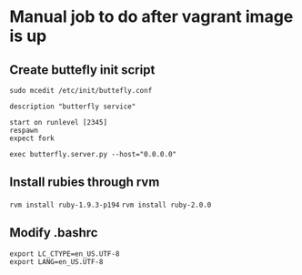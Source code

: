 # Manual job to do after vagrant image is up

## Create buttefly init script

`sudo mcedit /etc/init/buttefly.conf`

    description "butterfly service"

    start on runlevel [2345]
    respawn
    expect fork

    exec butterfly.server.py --host="0.0.0.0"

## Install rubies through rvm

`rvm install ruby-1.9.3-p194`
`rvm install ruby-2.0.0`

## Modify .bashrc
    export LC_CTYPE=en_US.UTF-8
    export LANG=en_US.UTF-8
